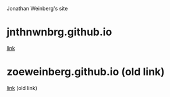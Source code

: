 Jonathan Weinberg's site
# jnthnwnbrg.github.io
[link](https://jnthnwnbrg.github.io/)


# zoeweinberg.github.io (old link)
[link](https://zoeweinberg.github.io/) (old link)
